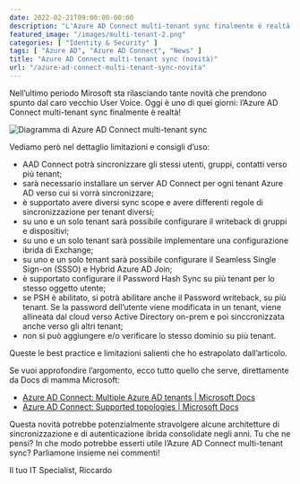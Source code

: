 ```yaml
---
date: 2022-02-21T09:00:00-00:00
description: "L'Azure AD Connect multi-tenant sync finalmente è realtà: analizziamo limitazioni e best practice di questa nnuova funzionalità."
featured_image: "/images/multi-tenant-2.png"
categories: [ "Identity & Security" ]
tags: [ "Azure AD", "Azure AD Connect", "News" ]
title: "Azure AD Connect multi-tenant sync (novità)"
url: "/azure-ad-connect-multi-tenant-sync-novita"
---
```

Nell’ultimo periodo Mirosoft sta rilasciando tante novità che prendono spunto dal caro vecchio User Voice. Oggi è uno di quei giorni: l’Azure AD Connect multi-tenant sync finalmente è realtà!

![Diagramma di Azure AD Connect multi-tenant sync](/images/multi-tenant-2.png)

Vediamo però nel dettaglio limitazioni e consigli d’uso:
- AAD Connect potrà sincronizzare gli stessi utenti, gruppi, contatti verso più tenant;
- sarà necessario installare un server AD Connect per ogni tenant Azure AD verso cui si vorrà sincronizzare;
- è supportato avere diversi sync scope e avere differenti regole di sincronizzazione per tenant diversi;
- su uno e un solo tenant sarà possibile configurare il writeback di gruppi e dispositivi;
- su uno e un solo tenant sarà possibile implementare una configurazione ibrida di Exchange;
- su uno e un solo tenant sarà possibile configurare il Seamless Single Sign-on (SSSO) e Hybrid Azure AD Join;
- è supportato configurare il Password Hash Sync su più tenant per lo stesso oggetto utente;
- se PSH è abilitato, si potrà abilitare anche il Password writeback, su più tenant. Se la password dell’utente viene modificata in un tenant, viene allineata dal cloud verso Active Directory on-prem e poi sinccronizzata anche verso gli altri tenant;
- non si può aggiungere e/o verificare lo stesso dominio su più tenant.

Queste le best practice e limitazioni salienti che ho estrapolato dall’articolo.

Se vuoi approfondire l’argomento, ecco tutto quello che serve, direttamente da Docs di mamma Microsoft:

- [Azure AD Connect: Multiple Azure AD tenants | Microsoft Docs](https://docs.microsoft.com/en-us/azure/active-directory/hybrid/plan-connect-topologies#multiple-azure-ad-tenants)
- [Azure AD Connect: Supported topologies | Microsoft Docs](https://docs.microsoft.com/en-us/azure/active-directory/hybrid/plan-connect-topologies)

Questa novità potrebbe potenzialmente stravolgere alcune architetture di sincronizzazione e di autenticazione ibrida consolidate negli anni. Tu che ne pensi? In che modo potrebbe esserti utile l’Azure AD Connect multi-tenant sync? Parliamone insieme nei commenti!

Il tuo IT Specialist, Riccardo
